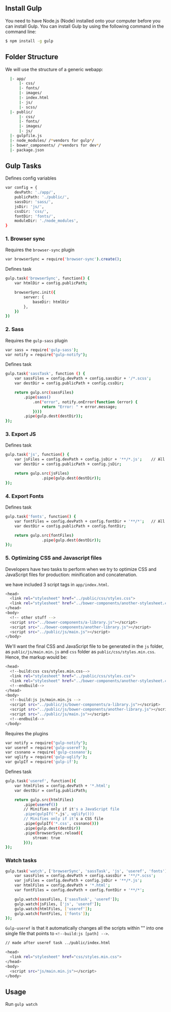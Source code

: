 ## Install Gulp

You need to have Node.js (Node) installed onto your computer before you can install Gulp. 
You can install Gulp by using the following command in the command line:

```sh
$ npm install -g gulp
```

## Folder Structure

We will use the structure of a generic webapp:

```sh
  |- app/
      |- css/
      |- fonts/
      |- images/ 
      |- index.html
      |- js/ 
      |- scss/
  |- public/
      |- css/
      |- fonts/
      |- images/ 
      |- js/ 
  |- gulpfile.js
  |- node_modules/ /*vendors for gulp*/
  |- bower_components/ /*vendors for dev*/
  |- package.json
```

## Gulp Tasks
Defines config variables
```sh
var config = {
    devPath: './app/',
    publicPath: './public/',
    sassDir: 'sass/',
    jsDir: 'js/',
    cssDir: 'css/',
    fontDir: 'fonts/',
    moduleDir: './node_modules',
}
```
### 1. Browser sync

Requires the `browser-sync` plugin
```sh
var browserSync = require('browser-sync').create();
```
Defines task
```sh
gulp.task('browserSync', function() {
    var htmlDir = config.publicPath;

    browserSync.init({
        server: {
            baseDir: htmlDir
        },
    })
})
```
### 2. Sass

Requires the `gulp-sass` plugin
```sh
var sass = require('gulp-sass');
var notify = require("gulp-notify");
```
Defines task
```sh
gulp.task('sassTask', function () {
    var sassFiles = config.devPath + config.sassDir + '/*.scss';
    var destDir = config.publicPath + config.cssDir;

    return gulp.src(sassFiles)
        .pipe(sass()
            .on("error", notify.onError(function (error) {
                return "Error: " + error.message;
            })))
        .pipe(gulp.dest(destDir));
});
```
### 3. Export JS
Defines task
```sh
gulp.task('js', function() {
    var jsFiles = config.devPath + config.jsDir + '**/*.js';    // All files
    var destDir = config.publicPath + config.jsDir;

    return gulp.src(jsFiles)
                .pipe(gulp.dest(destDir));
});
```
### 4. Export Fonts

Defines task
```sh
gulp.task('fonts', function() {
    var fontFiles = config.devPath + config.fontDir + '**/*';   // All files
    var destDir = config.publicPath + config.fontDir;

    return gulp.src(fontFiles)
                .pipe(gulp.dest(destDir));
});
```
### 5. Optimizing CSS and Javascript files
Developers have two tasks to perform when we try to optimize CSS and JavaScript files for production: minification and concatenation.

we have included 3 script tags in `app/index.html`.

```sh
<head>
  <link rel="stylesheet" href="../public/css/styles.css">
  <link rel="stylesheet" href="../bower-components/another-stylesheet.css">
</head>
<body>
  <!-- other stuff -->
  <script src="../bower-components/a-library.js"></script>
  <script src="../bower-components/another-library.js"></script>
  <script src="../public/js/main.js"></script>
</body>
```
We'll want the final CSS and JavaScript file to be generated in the `js` folder, as `public/js/main.min.js` and `css` folder as `public/css/styles.min.css`. Hence, the markup would be:
```sh
<head>
  <!--build:css css/styles.min.css-->
  <link rel="stylesheet" href="../public/css/styles.css">
  <link rel="stylesheet" href="../bower-components/another-stylesheet.css">
  <!--endbuild-->
</head>
<body>
  <!--build:js js/main.min.js -->
  <script src="../public/js/bower-components/a-library.js"></script>
  <script src="../public/js/bower-components/another-library.js"></script>
  <script src="../public/js/main.js"></script>
  <!--endbuild-->
</body>
```
Requires the plugins
```sh
var notify = require("gulp-notify");
var useref = require('gulp-useref');
var cssnano = require('gulp-cssnano');
var uglify = require('gulp-uglify');
var gulpIf = require('gulp-if');
```
Defines task
```sh
gulp.task('useref', function(){
    var htmlFiles = config.devPath + '*.html';
    var destDir = config.publicPath;

    return gulp.src(htmlFiles)
        .pipe(useref())
        // Minifies only if it's a JavaScript file
        .pipe(gulpIf('*.js', uglify()))
        // Minifies only if it's a CSS file
        .pipe(gulpIf('*.css', cssnano()))
        .pipe(gulp.dest(destDir))
        .pipe(browserSync.reload({
            stream: true
        }));
});
```
### Watch tasks
```sh
gulp.task('watch', ['browserSync', 'sassTask', 'js', 'useref', 'fonts'], function () {
    var sassFiles = config.devPath + config.sassDir + '**/*.scss';
    var jsFiles = config.devPath + config.jsDir + '**/*.js';
    var htmlFiles = config.devPath + '*.html';
    var fontFiles = config.devPath + config.fontDir + '**/*';

    gulp.watch(sassFiles, ['sassTask', 'useref']);
    gulp.watch(jsFiles, ['js', 'useref']);
    gulp.watch(htmlFiles, ['useref']);
    gulp.watch(fontFiles, ['fonts']);
});
```
`Gulp-useref` is that it automatically changes all the scripts within "<!--build:" and "<!--endbuild-->" into one single file that points to `<!--build:js [path] -->`.
```sh
// made after useref task ../public/index.html

<head>
  <link rel="stylesheet" href="css/styles.min.css">
</head>
<body>
  <script src="js/main.min.js"></script>
</body>
```
## Usage
Run `gulp watch`
